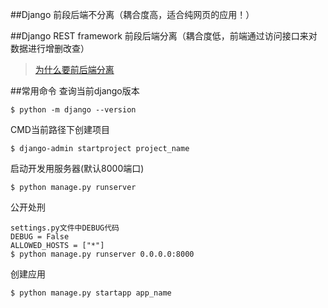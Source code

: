 ##Django 
前段后端不分离（耦合度高，适合纯网页的应用！）

##Django REST framework
前段后端分离（耦合度低，前端通过访问接口来对数据进行增删改查）
>[为什么要前后端分离](https://blog.csdn.net/sod5211314/article/details/80601724?utm_medium=distribute.pc_relevant.none-task-blog-BlogCommendFromMachineLearnPai2-5.nonecase&depth_1-utm_source=distribute.pc_relevant.none-task-blog-BlogCommendFromMachineLearnPai2-5.nonecase)


##常用命令
查询当前django版本
```
$ python -m django --version
```

CMD当前路径下创建项目
```
$ django-admin startproject project_name
```

启动开发用服务器(默认8000端口)
```
$ python manage.py runserver
```

公开处刑
```
settings.py文件中DEBUG代码
DEBUG = False
ALLOWED_HOSTS = ["*"]
$ python manage.py runserver 0.0.0.0:8000
```

创建应用
```
$ python manage.py startapp app_name
```








